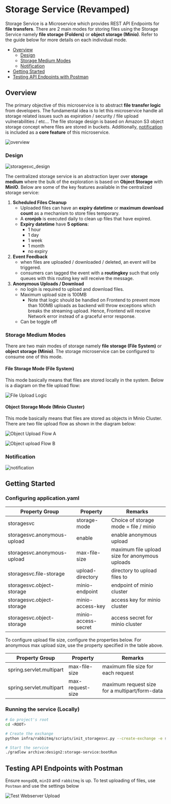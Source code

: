 # Storage Service (Revamped)

Storage Service is a Microservice which provides REST API Endpoints for **file transfers**. There are 2 main modes for storing
files using the Storage Service namely **file storage (Folders)** or **object storage (Minio)**. Refer to the guide below for 
more details on each individual mode. 

- [Overview](#overview)
    - [Design](#design)
    - [Storage Medium Modes](#storage-medium-modes)
    - [Notification](#notification)
- [Getting Started](#getting-started)
- [Testing API Endpoints with Postman](#testing-api-endpoints-with-postman)

## Overview

The primary objective of this microservice is to abstract **file transfer logic** from developers. The fundamental idea is 
to let this microservice handle all storage related issues such as expiration / security / file upload vulnerabilities / etc...
The file storage design is based on Amazon S3 object storage concept where files are stored in buckets. Additionally, 
[notification](#notification) is included as a **core feature** of this microservice.

![overview](../../doc/project_purpose_overview.png)

### Design

![storagesvc_design](../../doc/storagesvc_design.png)

The centralized storage service is an abstraction layer over **storage medium** where the bulk of the exploration is based
on **Object Storage** with **MinIO**. Below are some of the key features available in the centralized storage service:
1. **Scheduled Files Cleanup**
    - Uploaded files can have an **expiry datetime** or **maximum download count** as a mechanism to store files temporary.
    - A **cronjob** is executed daily to clean up files that have expired.
    - **Expiry datetime** have **5 options**:
        - 1 hour
        - 1 day
        - 1 week
        - 1 month
        - no expiry 
2. **Event Feedback**
    - when files are uploaded / downloaded / deleted, an event will be triggered.
    - consumers can tagged the event with a **routingkey** such that only queues with this routing key will receive the message.
3. **Anonymous Uploads / Download**
    - no login is required to upload and download files.
    - Maximum upload size is 100MB 
        - Note that logic should be handled on Frontend to prevent more than 100MB uploads as backend will throw exceptions 
        which breaks the streaming upload. Hence, Frontend will receive Network error instead of a graceful error response.
    - Can be toggle off

### Storage Medium Modes

There are two main modes of storage namely **file storage (File System)** or **object storage (Minio)**. The storage microservice
can be configured to consume one of this mode.

#### File Storage Mode (File System)

This mode basically means that files are stored locally in the system. Below is a diagram on the file upload flow:

![File Upload Logic](../../doc/file_upload_pattern.png)

#### Object Storage Mode (Minio Cluster)

This mode basically means that files are stored as objects in Minio Cluster. There are two file upload flow as shown in the diagram below:

![Object Upload Flow A](../../doc/file_upload_pattern_minio_proxy.png)

![Object upload Flow B](../../doc/file_upload_pattern_minio_presigned.png)

### Notification

![notification](../../doc/storagesvc_notification.png)

## Getting Started

### Configuring application.yaml

| Property Group | Property | Remarks |
| --- | --- | --- |
| storagesvc | storage-mode | Choice of storage mode = file / minio |
| storagesvc.anonymous-upload | enable | enable anonymous upload |
| storagesvc.anonymous-upload | max-file-size | maximum file upload size for anonymous uploads |
| storagesvc.file-storage | upload-directory | directory to upload files to |
| storagesvc.object-storage | minio-endpoint | endpoint of minio cluster |
| storagesvc.object-storage | minio-access-key | access key for minio cluster |
| storagesvc.object-storage | minio-access-secret | access secret for minio cluster |

To configure upload file size, configure the properties below. For anonymous max upload size, use the property specified 
in the table above.

| Property Group | Property | Remarks |
| --- | --- | --- |
| spring.servlet.multipart | max-file-size | maximum file size for each request
| spring.servlet.multipart | max-request-size | maximum request size for a multipart/form-data

### Running the service (Locally)

```bash
# Go project's root
cd <ROOT>

# Create the exchange
python infra/rabbitmq/scripts/init_storagesvc.py --create-exchange -e storageSvcExchange

# Start the service
./gradlew archive:design2:storage-service:bootRun
```

## Testing API Endpoints with Postman

Ensure `mongoDB`, `minIO` and `rabbitmq` is up. To test uploading of files, use `Postman` and use the settings below

![Test Webserver Upload](../../doc/postman_webserver_upload.png)

